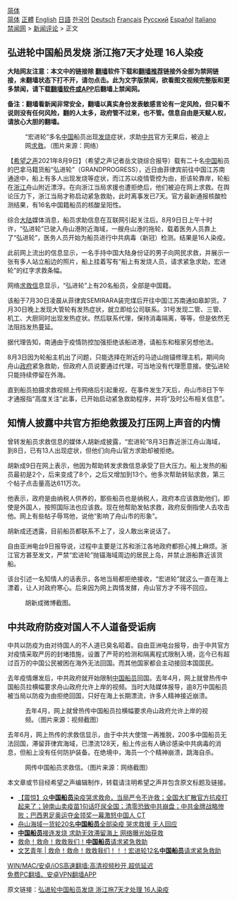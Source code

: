  <!-- 面包屑导航 --> <div class="breadcrumb"><!-- GTranslate: https://gtranslate.io/ -->  <div class="switcher notranslate">  <div class="selected">  <a href="#" onclick="return false;"> 简体</a>  </div>  <div class="option">  <a href="https://www.bannedbook.org" onclick="doGTranslate('zh-CN|zh-CN');jQuery('div.switcher div.selected a').html(jQuery(this).html());return false;" title="简体中文" class="nturl selected"> 简体</a>  <a href="https://www.bannedbook.org/zh-tw/" onclick="doGTranslate('zh-CN|zh-TW');jQuery('div.switcher div.selected a').html(jQuery(this).html());return false;" title="繁體中文" class="nturl"> 正體</a>  <a href="https://www.bannedbook.org/en/" onclick="doGTranslate('zh-CN|en');jQuery('div.switcher div.selected a').html(jQuery(this).html());return false;" title="English" class="nturl"> English</a>  <a href="https://www.bannedbook.org/ja/" onclick="doGTranslate('zh-CN|ja');jQuery('div.switcher div.selected a').html(jQuery(this).html());return false;" title="日本語" class="nturl"> 日語</a>  <a href="https://www.bannedbook.org/ko/" onclick="doGTranslate('zh-CN|ko');jQuery('div.switcher div.selected a').html(jQuery(this).html());return false;" title="한국어" class="nturl"> 한국어</a>  <a href="https://www.bannedbook.org/de/" onclick="doGTranslate('zh-CN|de');jQuery('div.switcher div.selected a').html(jQuery(this).html());return false;" title="Deutsch" class="nturl"> Deutsch</a>  <a href="https://www.bannedbook.org/fr/" onclick="doGTranslate('zh-CN|fr');jQuery('div.switcher div.selected a').html(jQuery(this).html());return false;" title="Français" class="nturl"> Français</a>  <a href="https://www.bannedbook.org/ru/" onclick="doGTranslate('zh-CN|ru');jQuery('div.switcher div.selected a').html(jQuery(this).html());return false;" title="Русский" class="nturl"> Русский</a>  <a href="https://www.bannedbook.org/es/" onclick="doGTranslate('zh-CN|es');jQuery('div.switcher div.selected a').html(jQuery(this).html());return false;" title="Español" class="nturl"> Español</a>  <a href="https://www.bannedbook.org/it/" onclick="doGTranslate('zh-CN|it');jQuery('div.switcher div.selected a').html(jQuery(this).html());return false;" title="Italiano" class="nturl"> Italiano</a>  </div>  </div>      <div class='breadcrumb-sub'><!-- Breadcrumb NavXT 6.3.0 --> <a href="https://www.bannedbook.org/" class="home">禁闻网</a> &gt; <a href="https://www.bannedbook.org/bnews/comments/" class="category">新闻评论</a> &gt; 正文</div></div><h2>弘进轮中国船员发烧 浙江拖7天才处理 16人染疫</h2> <p class="notice"><b>大陆网友注意：本文中的链接除 <a href="https://github.com/bannedbook/fanqiang" >翻墙</a>软件下载和<a href="https://github.com/killgcd/justmysocks/blob/master/README.md">翻墙推荐</a>链接外全部为禁网链接，未翻墙状态下打不开，请勿点击。此为文字版禁闻，欲看图文视频完整版和更多禁闻，请下载<a href="https://github.com/bannedbook/fanqiang">翻墙软件或APP</a>后翻墙上禁闻网。</p><p>备注：翻墙看新闻非常安全，翻墙以真实身份发表敏感言论有一定风险，但只看不说则没有任何风险，翻的人太多，政府管不过来，也不管。信息自由是天赋人权，请放心大胆的翻墙。</b></p>  <div class="entry"> <figure><figcaption>“宏进轮”多名<a href="https://www.bannedbook.org/bnews/tag/%E4%B8%AD%E5%9B%BD/" class="st_tag internal_tag" rel="tag" title="标签 中国 下的日志">中国</a>船员出现<a href="https://www.bannedbook.org/bnews/tag/%E5%8F%91%E7%83%A7/" class="st_tag internal_tag" rel="tag" title="标签 发烧 下的日志">发烧</a>症状，求助<a href="https://www.bannedbook.org/bnews/tag/%e4%b8%ad%e5%85%b1/" class="st_tag internal_tag" rel="tag" title="标签 中共 下的日志">中共</a>官方无果后，被迫上网<a href="https://www.bannedbook.org/bnews/tag/%E6%B1%82%E6%95%91/" class="st_tag internal_tag" rel="tag" title="标签 求救 下的日志">求救</a>。（图片来源：网络）</figcaption></figure> <p>【<span class='wp_keywordlink_affiliate'><a href="https://www.soundofhope.org" title="希望之声" target="_blank">希望之声</a></span>2021年8月9日】（希望之声记者岳文骁综合报导）载有二十名<span class='wp_keywordlink_affiliate'><a href="https://www.bannedbook.org/" title="中国" target="_blank">中国</a></span>船员的巴拿马籍货船“弘进轮”（GRANDPROGRESS），近日由菲律宾前往中国江苏南通途中，船上有多人出现发烧等症状，而江苏以疫情管控为由，拒该轮靠岸，轮船在<a href="https://www.bannedbook.org/bnews/tag/%e6%b5%99%e6%b1%9f/" class="st_tag internal_tag" rel="tag" title="标签 浙江 下的日志">浙江</a>舟山附近漂浮。在向浙江当局求援也遭拒绝后，他们被迫在网上求救。在舆论压力下，浙江当局才称启动紧急救助，此时离事发已7天。官方最新通报核酸检测结果，有16名中国籍船员的核酸呈阳性。</p> <p>综合<span class='wp_keywordlink_affiliate'><a href="https://www.bannedbook.org/" title="大陆" target="_blank">大陆</a></span>媒体消息，船员求助信息在互联网引起关注后。8月9日日上午十时许，“弘进轮”已驶入舟山港附近海域，一艘舟山港的拖轮，载着医务人员靠上了“弘进轮”，医务人员开始为船员进行中共病毒（新冠）检测。结果是16人染疫。</p> <p>此前网上流出的信息显示，一名手持中国大陆身份证的男子向网民求救，并展示一张有多人站立船边的照片，船上挂着写有“船上有发烧人员，请求紧急求助，宏进轮”的红字求救条幅。</p> <p>网络<a href="https://www.bannedbook.org/bnews/tag/%E6%B1%82%E6%95%91%E4%BF%A1/" class="st_tag internal_tag" rel="tag" title="标签 求救信 下的日志">求救信</a>息显示，“弘进轮”上有20名船员，全部是中国籍。</p> <p>该船于7月30日凌晨从菲律宾SEMIRARA装完煤后开往中国江苏南通如皋卸货。7月30日晚上发现大管轮有发热症状，就立即给公司联系。31号发现二管、三管、机工、大厨同时出现发热症状。然后联系代理，保持消毒隔离，等等，但是依然无法阻挡发热蔓延。</p>  <p>据代理告知，南通由于疫情防控加强拒绝该船进港，请船东和租家另想他法。</p> <p>8月3日因为轮船主机出了问题，只能选择在附近的马迹山抛锚修理主机，期间向舟山<a href="https://www.bannedbook.org/bnews/tag/%e6%94%bf%e5%ba%9c/" class="st_tag internal_tag" rel="tag" title="标签 政府 下的日志">政府</a>紧急救助，但政府人员说要通过代理，可当地没有代理愿意接。使弘进轮只能持续停留在外海。</p> <p>直到船员拍摄求救视频上传网络后引起重视，在事件发生7天后，舟山市8日下午才通报指“高度关注”此事，已开始启动紧急救助程序，并将“及时公布相关信息”。</p> <h2>知情人披露中共官方拒绝救援及打压网上声音的内情</h2> <p>曾转发船员求救信息的媒体人胡新成披露，“宏进轮”8月3日靠近浙江舟山海域，到8日，已有13人出现症状，但他们向舟山官方求助却被拒绝。</p> <p>胡新成9日在网上表示，他因为帮助转发求救信息承受了巨大压力。船上发热的船员最初是2个，后来变成了8个，之后又增加到13个。他多次帮助转贴求救，第三个帖子点击量高达611万次。</p>  <p>他表示，政府是由纳税人供养的，那些船员也是纳税人，政府本应该救助他们，即使是外国人，按照国际法也应该救。现在他帮助发帖求救，政府反倒指使人去攻击他。网上有些帖子辱骂他，说他“影响了舟山市的形象”。</p> <p>胡新成还透露，目前船员都联系不上了，没人敢出来说话了。</p> <p>自由亚洲电台9日报导说，过程中主要是江苏和浙江各地政府都担心摊上麻烦。浙江官方甚至发文，严禁“宏进轮”抛锚海域周边的居民上岛，并禁止游船靠近该货船。</p> <p>该台引述一名知情人的话表示，各地当局都拒绝接收，“宏进轮”就这么一直在海上漂着，让人对政府寒心。后来因为网上舆情发酵，舟山官方才不得不回应。</p> <figure><figcaption>胡新成微博截图。</figcaption></figure> <h2>中共政府防疫对国人不人道备受诟病</h2> <p>中共以防疫为由对待国人的不人道已臭名昭着。自由亚洲电台报导，由于中共官方对疫情采取严厉的封堵措施，设置了严苛的检测和隔离程式限制入境，迄今已有超过百万的中国公民被困在海外无法回国。而其他国家都会主动接回本国国民。</p>  <p>去年疫情爆发后，中共政府就开始限制<a href="https://www.bannedbook.org/bnews/tag/%E4%B8%AD%E5%9B%BD%E8%88%B9%E5%91%98/" class="st_tag internal_tag" rel="tag" title="标签 中国船员 下的日志">中国船员</a>回国。去年4月，网上就曾热传中国船员拉横幅要求舟山政府允许上岸的视频。当时大陆媒体报导，逾8万中国船员被当局以防疫为由拒绝回国，只好在海上长期漂流，许多人精神接近崩溃。</p> <figure><figcaption>去年4月，网上就曾热传中国船员拉横幅要求舟山政府允许上岸的视频。（图片来源：视频截图）</figcaption></figure> <p>去年6月，网上热传的求救信显示，由于中共大使馆一再推脱，200多中国船员无法回国，滞留菲律宾海域，已漂流128天，船上传出有人确诊感染中共病毒的消息，但船上没有任何防护装备。在绝境中，海员一个个精神崩溃，跳海自杀。</p> <figure><figcaption>网传中国船员求救信。（图片来源：网络截图）</figcaption></figure> <p>本文章或节目经希望之声编辑制作，转载请注明希望之声并包含原文标题及链接。 </p> <ul class='op-related-articles' title='相关阅读'> <li><a href='https://www.bannedbook.org/bnews/bannedvideo/20210810/1603428.html' target='_blank'>【震惊】众<b>中国船员</b>染疫哭求救命，当局严令不许救；全国大扩散官方抗疫打起来了；钟南山卖疫苗1句话吓尿全国；清零恐致中共崩盘；中共金牌战略惨败；巴西男足奥运夺金领奖一幕激怒中国人 CT</a></li> <li><a href='https://www.bannedbook.org/bnews/cbnews/20210809/1603151.html' target='_blank'>舟山海域一货轮20名<b>中国船员</b>全部染疫 哭求救援 无人回应</a></li> <li><a href='https://www.bannedbook.org/bnews/comments/20210809/1602959.html' target='_blank'><b>中国船员</b>接连发烧 求助无效滞留海上 网络曝光始获救</a></li> <li><a href='https://www.bannedbook.org/bnews/cnnews/20210809/1602919.html' target='_blank'>救命！救命！救救我们！<b>中国船员</b>请求紧急救助</a></li> <li><a href='https://www.bannedbook.org/bnews/baitai/20210808/1602574.html' target='_blank'>文艺青年 &#124; 救命！救命！救救我们！！！宏进轮12名<b>中国船员</b>请求紧急救助</a></li> </ul> <p class="texttj"> <a href="https://github.com/bannedbook/fanqiang/wiki/V2ray%E6%9C%BA%E5%9C%BA" target="_blank">WIN/MAC/安卓/iOS高速翻墙:高清视频秒开,超低延迟</a><br/> <a href="https://github.com/bannedbook/fanqiang/wiki/%E7%A6%81%E9%97%BB%E7%BD%91%E5%AE%89%E5%8D%93%E7%BF%BB%E5%A2%99%E6%96%B0%E9%97%BBAPP" target="_blank">免费PC翻墙、安卓VPN翻墙APP</a></p><p>原文链接：<a class="src_link"  href="https://www.soundofhope.org/post/533891" target="_blank">弘进轮中国船员发烧 浙江拖7天才处理 16人染疫</a></p> <a name='sharetosocial'></a>  <div style="margin-bottom:5px;padding-bottom:5px;clear:both"> <div id="archive-pix-1" class="banner-ads"> <!-- AuctionX Display platform tag START --> <div id="26318x728x90x621x_ADSLOT2" clicktrack="%%CLICK_URL_ESC%%"></div> <!-- AuctionX Display platform tag END --> </div> <div id="archive-pix-2" class="banner-ads"> <!-- AuctionX Display platform tag START --> <div id="26315x300x250x621x_ADSLOT2" clicktrack="%%CLICK_URL_ESC%%"></div> <!-- AuctionX Display platform tag END --> </div> </div>  <div id="archive-pix-1" class="banner-ads"> <!-- AuctionX Display platform tag START --> <div id="26318x728x90x621x_ADSLOT3" clicktrack="%%CLICK_URL_ESC%%"></div> <!-- AuctionX Display platform tag END --> </div> </div><!--END ENTRY--> 